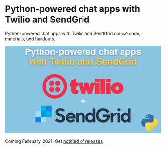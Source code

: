 # Python-powered chat apps with Twilio and SendGrid

Python-powered chat apps with Twilio and SendGrid course code, materials, and handouts.

![](readme_resources/twilio-course.png)

Coming February, 2021. Get [notified of releases](https://training.talkpython.fm/getnotified).
